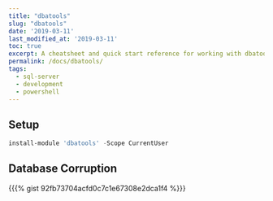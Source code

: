 ```yaml
---
title: "dbatools"
slug: "dbatools"
date: '2019-03-11'
last_modified_at: '2019-03-11'
toc: true
excerpt: A cheatsheet and quick start reference for working with dbatools
permalink: /docs/dbatools/
tags:
  - sql-server
  - development
  - powershell
---
```



## Setup

```powershell
install-module 'dbatools' -Scope CurrentUser
```

## Database Corruption
{{{% gist 92fb73704acfd0c7c1e67308e2dca1f4 %}}}

